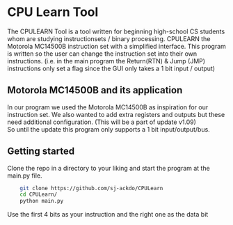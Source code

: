 # CPU Learn Tool
The CPULEARN Tool is a tool written for beginning high-school CS students whom are studying instructionsets / binary processing. CPULEARN the Motorola MC14500B instruction set with a simplified interface. This program is written so the user can change the instruction set into their own instructions. (i.e. in the main program the Return(RTN) & Jump (JMP) instructions only set a flag since the GUI only takes a 1 bit input / output)

## Motorola MC14500B and its application
In our program we used the Motorola MC14500B as inspiration for our instruction set. We also wanted to add extra registers and outputs but these need additional configuration. (This will be a part of update v1.09)</br>
So until the update this program only supports a 1 bit input/output/bus.

## Getting started
Clone the repo in a directory to your liking and start the program at the main.py file.
``` bash
    git clone https://github.com/sj-ackdo/CPULearn
    cd CPULearn/
    python main.py
```
Use the first 4 bits as your instruction and the right one as the data bit 